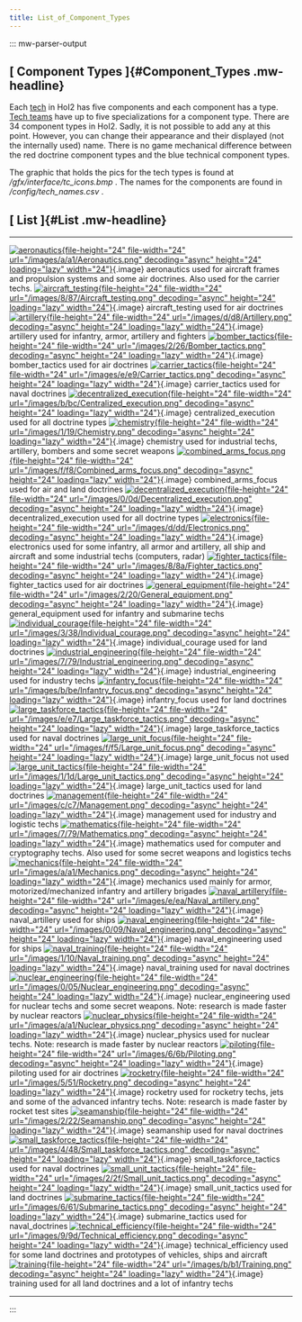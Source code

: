 ```yaml
---
title: List_of_Component_Types
---
```

::: mw-parser-output
## [ Component Types ]{#Component_Types .mw-headline}

Each [tech](/wiki/Tech_Tree "Tech Tree") in HoI2 has five components and
each component has a type. [Tech
teams](/wiki/Tech_Teams_by_Country "Tech Teams by Country") have up to
five specializations for a component type. There are 34 component types
in HoI2. Sadly, it is not possible to add any at this point. However,
you can change their appearance and their displayed (not the internally
used) name. There is no game mechanical difference between the red
doctrine component types and the blue technical component types.

The graphic that holds the pics for the tech types is found at
*/gfx/interface/tc_icons.bmp* . The names for the components are found
in */config/tech_names.csv* .

## [ List ]{#List .mw-headline}

  ------------------------------------------------------------------------------------------------------------------------------------------------------------------------------------------------------------------------------------------------------------------------------------------ ------------------------- ---------------------------------------------------------------------------------------------------------------------------
  [![aeronautics](/images/a/a1/Aeronautics.png){file-height="24" file-width="24" url="/images/a/a1/Aeronautics.png" decoding="async" height="24" loading="lazy" width="24"}](/wiki/File:Aeronautics.png "aeronautics"){.image}                                                               aeronautics               used for aircraft frames and propulsion systems and some air doctrines. Also used for the carrier techs.
  [![aircraft_testing](/images/8/87/Aircraft_testing.png){file-height="24" file-width="24" url="/images/8/87/Aircraft_testing.png" decoding="async" height="24" loading="lazy" width="24"}](/wiki/File:Aircraft_testing.png "aircraft_testing"){.image}                                      aircraft_testing          used for air doctrines
  [![artillery](/images/d/d8/Artillery.png){file-height="24" file-width="24" url="/images/d/d8/Artillery.png" decoding="async" height="24" loading="lazy" width="24"}](/wiki/File:Artillery.png "artillery"){.image}                                                                         artillery                 used for infantry, armor, artillery and fighters
  [![bomber_tactics](/images/2/26/Bomber_tactics.png){file-height="24" file-width="24" url="/images/2/26/Bomber_tactics.png" decoding="async" height="24" loading="lazy" width="24"}](/wiki/File:Bomber_tactics.png "bomber_tactics"){.image}                                                bomber_tactics            used for air doctrines
  [![carrier_tactics](/images/e/e9/Carrier_tactics.png){file-height="24" file-width="24" url="/images/e/e9/Carrier_tactics.png" decoding="async" height="24" loading="lazy" width="24"}](/wiki/File:Carrier_tactics.png "carrier_tactics"){.image}                                           carrier_tactics           used for naval doctrines
  [![decentralized_execution](/images/b/bc/Centralized_execution.png){file-height="24" file-width="24" url="/images/b/bc/Centralized_execution.png" decoding="async" height="24" loading="lazy" width="24"}](/wiki/File:Centralized_execution.png "decentralized_execution"){.image}         centralized_execution     used for all doctrine types
  [![chemistry](/images/1/19/Chemistry.png){file-height="24" file-width="24" url="/images/1/19/Chemistry.png" decoding="async" height="24" loading="lazy" width="24"}](/wiki/File:Chemistry.png "chemistry"){.image}                                                                         chemistry                 used for industrial techs, artillery, bombers and some secret weapons
  [![combined_arms_focus.png](/images/f/f8/Combined_arms_focus.png){file-height="24" file-width="24" url="/images/f/f8/Combined_arms_focus.png" decoding="async" height="24" loading="lazy" width="24"}](/wiki/File:Combined_arms_focus.png "combined_arms_focus.png"){.image}               combined_arms_focus       used for air and land doctrines
  [![decentralized_execution](/images/0/0d/Decentralized_execution.png){file-height="24" file-width="24" url="/images/0/0d/Decentralized_execution.png" decoding="async" height="24" loading="lazy" width="24"}](/wiki/File:Decentralized_execution.png "decentralized_execution"){.image}   decentralized_execution   used for all doctrine types
  [![electronics](/images/d/dd/Electronics.png){file-height="24" file-width="24" url="/images/d/dd/Electronics.png" decoding="async" height="24" loading="lazy" width="24"}](/wiki/File:Electronics.png "electronics"){.image}                                                               electronics               used for some infantry, all armor and artillery, all ship and aircraft and some industrial techs (computers, radar)
  [![fighter_tactics](/images/8/8a/Fighter_tactics.png){file-height="24" file-width="24" url="/images/8/8a/Fighter_tactics.png" decoding="async" height="24" loading="lazy" width="24"}](/wiki/File:Fighter_tactics.png "fighter_tactics"){.image}                                           fighter_tactics           used for air doctrines
  [![general_equipment](/images/2/20/General_equipment.png){file-height="24" file-width="24" url="/images/2/20/General_equipment.png" decoding="async" height="24" loading="lazy" width="24"}](/wiki/File:General_equipment.png "general_equipment"){.image}                                 general_equipment         used for infantry and submarine techs
  [![individual_courage](/images/3/38/Individual_courage.png){file-height="24" file-width="24" url="/images/3/38/Individual_courage.png" decoding="async" height="24" loading="lazy" width="24"}](/wiki/File:Individual_courage.png "individual_courage"){.image}                            individual_courage        used for land doctrines
  [![industrial_engineering](/images/7/79/Industrial_engineering.png){file-height="24" file-width="24" url="/images/7/79/Industrial_engineering.png" decoding="async" height="24" loading="lazy" width="24"}](/wiki/File:Industrial_engineering.png "industrial_engineering"){.image}        industrial_engineering    used for industry techs
  [![infantry_focus](/images/b/be/Infantry_focus.png){file-height="24" file-width="24" url="/images/b/be/Infantry_focus.png" decoding="async" height="24" loading="lazy" width="24"}](/wiki/File:Infantry_focus.png "infantry_focus"){.image}                                                infantry_focus            used for land doctrines
  [![large_taskforce_tactics](/images/e/e7/Large_taskforce_tactics.png){file-height="24" file-width="24" url="/images/e/e7/Large_taskforce_tactics.png" decoding="async" height="24" loading="lazy" width="24"}](/wiki/File:Large_taskforce_tactics.png "large_taskforce_tactics"){.image}   large_taskforce_tactics   used for naval doctrines
  [![large_unit_focus](/images/f/f5/Large_unit_focus.png){file-height="24" file-width="24" url="/images/f/f5/Large_unit_focus.png" decoding="async" height="24" loading="lazy" width="24"}](/wiki/File:Large_unit_focus.png "large_unit_focus"){.image}                                      large_unit_focus          not used
  [![large_unit_tactics](/images/1/1d/Large_unit_tactics.png){file-height="24" file-width="24" url="/images/1/1d/Large_unit_tactics.png" decoding="async" height="24" loading="lazy" width="24"}](/wiki/File:Large_unit_tactics.png "large_unit_tactics"){.image}                            large_unit_tactics        used for land doctrines
  [![management](/images/c/c7/Management.png){file-height="24" file-width="24" url="/images/c/c7/Management.png" decoding="async" height="24" loading="lazy" width="24"}](/wiki/File:Management.png "management"){.image}                                                                    management                used for industry and logistic techs
  [![mathematics](/images/7/79/Mathematics.png){file-height="24" file-width="24" url="/images/7/79/Mathematics.png" decoding="async" height="24" loading="lazy" width="24"}](/wiki/File:Mathematics.png "mathematics"){.image}                                                               mathematics               used for computer and cryptography techs. Also used for some secret weapons and logistics techs
  [![mechanics](/images/a/a1/Mechanics.png){file-height="24" file-width="24" url="/images/a/a1/Mechanics.png" decoding="async" height="24" loading="lazy" width="24"}](/wiki/File:Mechanics.png "mechanics"){.image}                                                                         mechanics                 used mainly for armor, motorized/mechanized infantry and artillery brigades
  [![naval_artillery](/images/e/ea/Naval_artillery.png){file-height="24" file-width="24" url="/images/e/ea/Naval_artillery.png" decoding="async" height="24" loading="lazy" width="24"}](/wiki/File:Naval_artillery.png "naval_artillery"){.image}                                           naval_artillery           used for ships
  [![naval_engineering](/images/0/09/Naval_engineering.png){file-height="24" file-width="24" url="/images/0/09/Naval_engineering.png" decoding="async" height="24" loading="lazy" width="24"}](/wiki/File:Naval_engineering.png "naval_engineering"){.image}                                 naval_engineering         used for ships
  [![naval_training](/images/1/10/Naval_training.png){file-height="24" file-width="24" url="/images/1/10/Naval_training.png" decoding="async" height="24" loading="lazy" width="24"}](/wiki/File:Naval_training.png "naval_training"){.image}                                                naval_training            used for naval doctrines
  [![nuclear_engineering](/images/0/05/Nuclear_engineering.png){file-height="24" file-width="24" url="/images/0/05/Nuclear_engineering.png" decoding="async" height="24" loading="lazy" width="24"}](/wiki/File:Nuclear_engineering.png "nuclear_engineering"){.image}                       nuclear_engineering       used for nuclear techs and some secret weapons. Note: research is made faster by nuclear reactors
  [![nuclear_physics](/images/a/a1/Nuclear_physics.png){file-height="24" file-width="24" url="/images/a/a1/Nuclear_physics.png" decoding="async" height="24" loading="lazy" width="24"}](/wiki/File:Nuclear_physics.png "nuclear_physics"){.image}                                           nuclear_physics           used for nuclear techs. Note: research is made faster by nuclear reactors
  [![piloting](/images/6/6b/Piloting.png){file-height="24" file-width="24" url="/images/6/6b/Piloting.png" decoding="async" height="24" loading="lazy" width="24"}](/wiki/File:Piloting.png "piloting"){.image}                                                                              piloting                  used for air doctrines
  [![rocketry](/images/5/51/Rocketry.png){file-height="24" file-width="24" url="/images/5/51/Rocketry.png" decoding="async" height="24" loading="lazy" width="24"}](/wiki/File:Rocketry.png "rocketry"){.image}                                                                              rocketry                  used for rocketry techs, jets and some of the advanced infantry techs. Note: research is made faster by rocket test sites
  [![seamanship](/images/2/22/Seamanship.png){file-height="24" file-width="24" url="/images/2/22/Seamanship.png" decoding="async" height="24" loading="lazy" width="24"}](/wiki/File:Seamanship.png "seamanship"){.image}                                                                    seamanship                used for naval doctrines
  [![small_taskforce_tactics](/images/4/48/Small_taskforce_tactics.png){file-height="24" file-width="24" url="/images/4/48/Small_taskforce_tactics.png" decoding="async" height="24" loading="lazy" width="24"}](/wiki/File:Small_taskforce_tactics.png "small_taskforce_tactics"){.image}   small_taskforce_tactics   used for naval doctrines
  [![small_unit_tactics](/images/2/2f/Small_unit_tactics.png){file-height="24" file-width="24" url="/images/2/2f/Small_unit_tactics.png" decoding="async" height="24" loading="lazy" width="24"}](/wiki/File:Small_unit_tactics.png "small_unit_tactics"){.image}                            small_unit_tactics        used for land doctrines
  [![submarine_tactics](/images/6/61/Submarine_tactics.png){file-height="24" file-width="24" url="/images/6/61/Submarine_tactics.png" decoding="async" height="24" loading="lazy" width="24"}](/wiki/File:Submarine_tactics.png "submarine_tactics"){.image}                                 submarine_tactics         used for naval_doctrines
  [![technical_efficiency](/images/9/9d/Technical_efficiency.png){file-height="24" file-width="24" url="/images/9/9d/Technical_efficiency.png" decoding="async" height="24" loading="lazy" width="24"}](/wiki/File:Technical_efficiency.png "technical_efficiency"){.image}                  technical_efficiency      used for some land doctrines and prototypes of vehicles, ships and aircraft
  [![training](/images/b/b1/Training.png){file-height="24" file-width="24" url="/images/b/b1/Training.png" decoding="async" height="24" loading="lazy" width="24"}](/wiki/File:Training.png "training"){.image}                                                                              training                  used for all land doctrines and a lot of infantry techs
  ------------------------------------------------------------------------------------------------------------------------------------------------------------------------------------------------------------------------------------------------------------------------------------------ ------------------------- ---------------------------------------------------------------------------------------------------------------------------
:::

